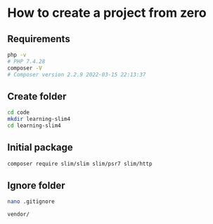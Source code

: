 # How to create a project from zero

## Requirements

```bash
php -v
# PHP 7.4.28
composer -V
# Composer version 2.2.9 2022-03-15 22:13:37
```

## Create folder

```bash
cd code
mkdir learning-slim4
cd learning-slim4
```

## Initial package
```bash
composer require slim/slim slim/psr7 slim/http
```

## Ignore folder

```bash
nano .gitignore
```

```bash
vendor/
```